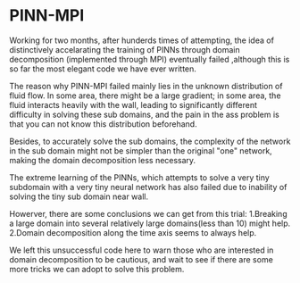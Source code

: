 # PINN-MPI
Working for two months, after hunderds times of attempting, the idea of distinctively accelarating the training of PINNs through domain decomposition (implemented through MPI) eventually failed ,although this is so far the most elegant code we have ever written.

The reason why PINN-MPI failed mainly lies in the unknown distribution of fluid flow. In some area, there might be a large gradient; in some area, the fluid interacts heavily with the wall, leading to significantly different difficulty in solving these sub domains, and the pain in the ass problem is that you can not know this distribution beforehand.

Besides, to accurately solve the sub domains, the complexity of the network in the sub domain might not be simpler than the original "one" network, making the domain decomposition less necessary.

The extreme learning of the PINNs, which attempts to solve a very tiny subdomain with a very tiny neural network has also failed due to inability of solving  the tiny sub domain near wall.



Howerver, there are some conclusions we can get from this trial: 1.Breaking a large domain into several relatively large domains(less than 10) might help. 2.Domain decomposition along the time axis seems to always help. 

We left this unsuccessful code here to warn those who are interested in domain decomposition to be cautious, and wait to see if there are some more tricks we can adopt to solve this problem.
